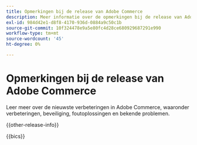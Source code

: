 ```yaml
---
title: Opmerkingen bij de release van Adobe Commerce
description: Meer informatie over de opmerkingen bij de release van Adobe Commerce, zoals de nieuwste functies, verbeteringen en beveiligingsupdates. Bespreek oplossingen voor problemen, bekende problemen en richtlijnen voor upgrades.
exl-id: 984d42e1-d8f8-4170-936d-0884a9c50c1b
source-git-commit: 10f324478e9a5e80fc4d28ce680929687291e990
workflow-type: tm+mt
source-wordcount: '45'
ht-degree: 0%

---
```


# Opmerkingen bij de release van Adobe Commerce

Leer meer over de nieuwste verbeteringen in Adobe Commerce, waaronder verbeteringen, beveiliging, foutoplossingen en bekende problemen.

{{other-release-info}}

{{bics}}
